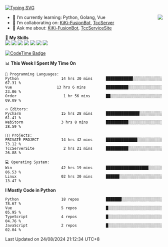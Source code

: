 [![Typing SVG](https://readme-typing-svg.herokuapp.com?size=25&duration=2500&color=8C43EA&vCenter=true&width=200&height=40&lines=Hi+there+%F0%9F%91%8B%F0%9F%8F%BB;I'm+KiKi-XC)](https://git.io/typing-svg)

<a href="#">
  <img align="right" src="https://github-readme-stats.vercel.app/api?username=KiKi-XC&count_private=true&show_icons=true&bg_color=15,f2f7fd,E0EAFC" />
</a>

- 🌱 I’m currently learning: Python, Golang, Vue
- 👯 I’m collaborating on: [KiKi-FusionBot](https://github.com/KiKi-XC/KiKi-FusionBot), [TccServer](https://github.com/Tcc-Items)
- 💬 Ask me about: [KiKi-FusionBot](https://github.com/KiKi-XC/KiKi-FusionBot), [TccServiceSite](https://github.com/KiKi-XC/TccServiceSite)

🌟 **My Skills**  
![](https://img.shields.io/badge/-Python-3e74a2?style=flat-square&logo=Python&logoColor=fff)
![](https://img.shields.io/badge/-TypeScript-3178C6?style=flat-square&logo=TypeScript&logoColor=fff)
![](https://img.shields.io/badge/-Vue-4fc08d?style=flat-square&logo=Vue.js&logoColor=fff)
![](https://img.shields.io/badge/-FastAPI-009688?style=flat-square&logo=FastAPI&logoColor=fff)
![](https://img.shields.io/badge/-Linux-000000?style=flat-square&logo=Linux&logoColor=fff)
![](https://img.shields.io/badge/-Docker-2496ED?style=flat-square&logo=Docker&logoColor=fff)
![](https://img.shields.io/badge/-MongoDB-47A248?style=flat-square&logo=MongoDB&logoColor=fff)

<!--START_SECTION:waka-->
[![CodeTime Badge](https://img.shields.io/endpoint?style=flat-square&color=222&url=https%3A%2F%2Fapi.codetime.dev%2Fshield%3Fid%3D26852%26project%3D%26in=0)](https://codetime.dev)

📊 **This Week I Spent My Time On**

```text
💬 Programming Languages: 
Python                   14 hrs 30 mins      ████████████░░░░░░░░░░░░░   67.31 % 
Vue                    13 hrs 6 mins         ██████████░░░░░░░░░░░░░░░   23.06 % 
Order                     1 hr 56 mins       ██░░░░░░░░░░░░░░░░░░░░░░░   09.09 % 

🔥 Editors: 
Pycharm                  15 hrs 28 mins      ███████████████░░░░░░░░░░   61.41 % 
WebStorm                 3 hrs 8 mins        ██████████░░░░░░░░░░░░░░░   38.59 % 

🐱‍💻 Projects: 
PRIVATE PROJECT          14 hrs 42 mins      ██████████████░░░░░░░░░░░   73.12 % 
TccServerSite             2 hrs 21 mins      ██████████░░░░░░░░░░░░░░░   26.88 %            

💻 Operating System: 
Win                      42 hrs 19 mins      ███████████████████░░░░░░   86.53 % 
Linux                    02 hrs 30 mins      ██████░░░░░░░░░░░░░░░░░░░   13.47 % 
```

**I Mostly Code in Python**

```text
Python                   18 repos            ███████░░░░░░░░░░░░░░░░░░   78.67 % 
Vue                      5 repos             █░░░░░░░░░░░░░░░░░░░░░░░░   05.95 % 
TypeScript               4 repos             █░░░░░░░░░░░░░░░░░░░░░░░░   04.76 % 
JavaScript               2 repos             █░░░░░░░░░░░░░░░░░░░░░░░░   02.04 %              
```




Last Updated on 24/08/2024 21:12:34 UTC+8
<!--END_SECTION:waka-->
